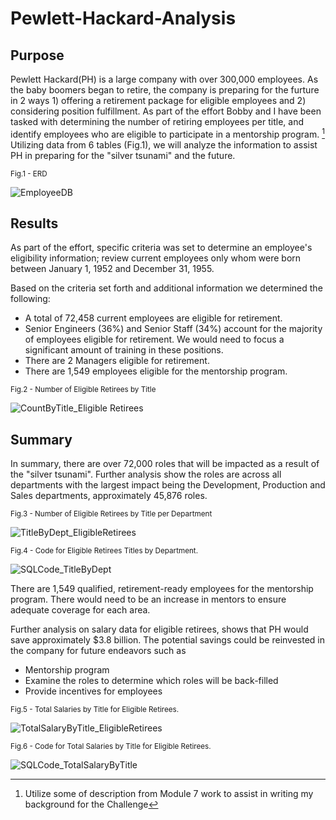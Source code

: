 # Pewlett-Hackard-Analysis

## Purpose

Pewlett Hackard(PH) is a large company with over 300,000 employees. As the baby boomers began to retire, the company is preparing for the furture in 2 ways 1) offering a retirement package for eligible employees and 2) considering position fulfillment.  As part of the effort Bobby and I have been tasked with determining the number of retiring employees per title, and identify employees who are eligible to participate in a mentorship program. [^1]  Utilizing data from 6 tables (Fig.1), we will analyze the information to assist PH in preparing for the  "silver tsunami" and the future.


<sub>Fig.1 - ERD</sub>

![EmployeeDB](https://user-images.githubusercontent.com/112449480/197890609-8f9a44ee-66f5-497a-a168-caf00ef55dd4.png)



## Results
As part of the effort, specific criteria was set to determine an employee's eligibility information; review current employees only whom were born between January 1, 1952 and December 31, 1955.

Based on the criteria set forth and additional information we determined the following:
- A total of 72,458 current employees are eligible for retirement.
- Senior Engineers (36%) and Senior Staff (34%) account for the majority of employees eligible for retirement. We would need to focus a significant amount of training in these positions.
- There are 2 Managers eligible for retirement.
- There are 1,549 employees eligible for the mentorship program. 

<sub>Fig.2 - Number of Eligible Retirees by Title</sub>

![CountByTitle_Eligible Retirees](https://user-images.githubusercontent.com/112449480/197843844-75531097-ae42-49ef-a942-81c79e1d72e2.png)



## Summary
In summary, there are over 72,000 roles that will be impacted as a result of the "silver tsunami".  Further analysis show the roles are across all departments with the largest impact being the Development, Production and Sales departments, approximately 45,876 roles.


<sub>Fig.3 - Number of Eligible Retirees by Title per Department</sub>

![TitleByDept_EligibleRetirees](https://user-images.githubusercontent.com/112449480/197846131-ebbc8578-26b9-46fb-9eb6-26ebbb217433.png)



<sub>Fig.4 - Code for Eligible Retirees Titles by Department.</sub>

![SQLCode_TitleByDept](https://user-images.githubusercontent.com/112449480/197849244-3d3f75e5-a8a3-4fe6-832c-9e660bf54ce1.png)


There are 1,549 qualified, retirement-ready employees for the mentorship program.  There would need to be an increase in mentors to ensure adequate coverage for each area.



Further analysis on salary data for eligible retirees, shows that PH would save approximately $3.8 billion.  The potential savings could be reinvested in the company for future endeavors such as 
- Mentorship program
- Examine the roles to determine which roles will be back-filled
- Provide incentives for employees

<sub>Fig.5 - Total Salaries by Title for Eligible Retirees.</sub>

![TotalSalaryByTitle_EligibleRetirees](https://user-images.githubusercontent.com/112449480/197896141-522b2446-8e66-45c9-83f3-140a92749c6b.png)


<sub>Fig.6 - Code for Total Salaries by Title for Eligible Retirees.</sub>

![SQLCode_TotalSalaryByTitle](https://user-images.githubusercontent.com/112449480/198107221-81268e3d-a9be-45cf-9f9a-889ee6c92e74.png)


[^1]: Utilize some of description from Module 7 work to assist in writing my background for the Challenge 
[^2]: Utilize some of description from Module 7 Challenge- Deliverable to assist with formulating my analysis for the Analysis of Outcomes Based on Goals section.
